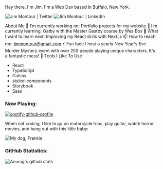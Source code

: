 Hey there, I'm Jim.  I'm a Web Dev based in Buffalo, New York. 

[<img align="left" alt="Jim Montour | Twitter" src="https://img.shields.io/badge/Twitter-Jim%20Montour-blue" />][twitter]
[<img align="left" alt="Jim Montour | LinkedIn" src="https://img.shields.io/badge/LinkedIn-Jim%20Montour-blue" />][linkedin]
<br>

About Me
🔭 I’m currently working on: Portfolio projects for my website
🌱 I’m currently learning: Gatby with the Master Gastby course by Wes Bos
🤔 What I want to learn next: Improving my React skills with Next.js
📫 How to reach me: jimmontour@gmail.com
⚡ Fun fact: I host a yearly New Year's Eve Murder Mystery event with over 200 people playing unique characters.  It's a fantastic mess!
🔧 Tools I Like To Use
- React
- TypeScript
- Gatsby
- styled-components
- Storybook
- Sass

### Now Playing:
[![spotify-github-profile](https://spotify-github-profile.vercel.app/api/view?uid=1229681187&cover_image=true&theme=novatorem)](https://spotify-github-profile.vercel.app/api/view?uid=1229681187&redirect=true)

When not coding, I like to go on motorcycle trips, play guitar, watch horror movies, and hang out with this little baby:

![My dog, Frankie](http://jimmontour.com/frank.jpg)

### GitHub Statistics:

![Anurag's github stats](https://github-readme-stats.vercel.app/api?username=jimmontour&show_icons=true)

[website]: https://jimmontour.com
[twitter]: https://twitter.com/jimmontour
[linkedin]: https://linkedin.com/in/jimmontour
[email]: mailto:jimmontour@gmail.com
